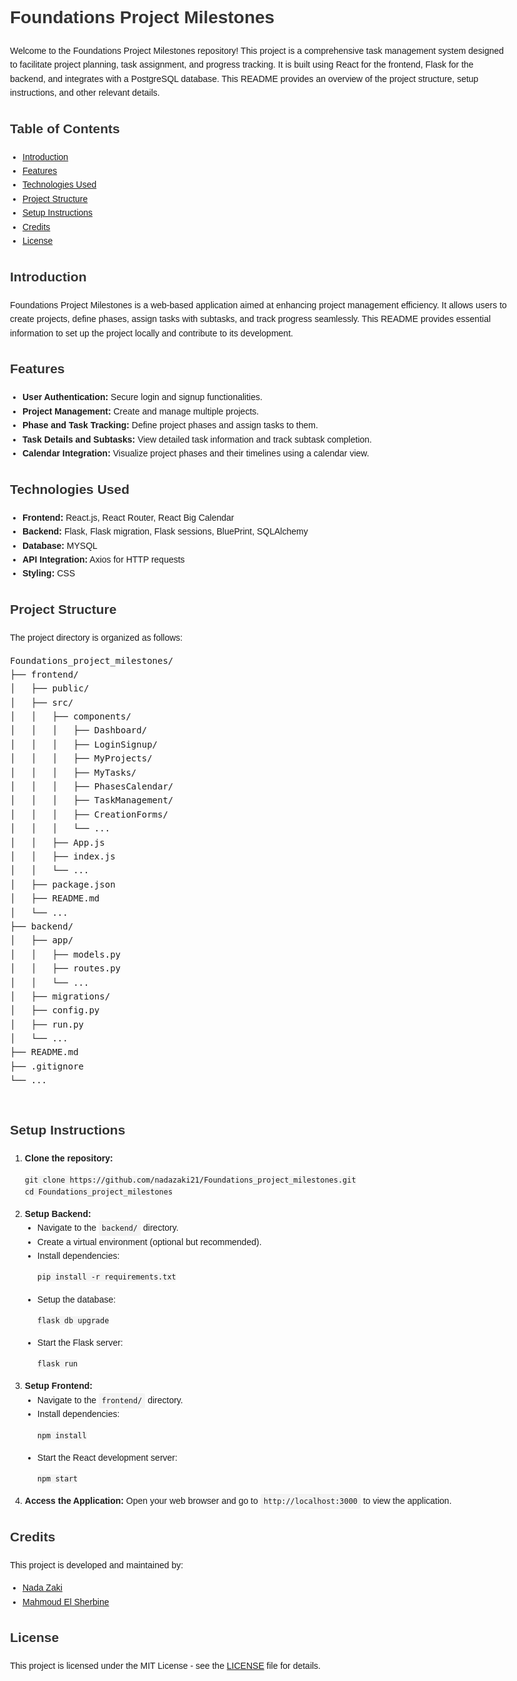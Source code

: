 
  <style>
    body {
      font-family: Arial, sans-serif;
      line-height: 1.6;
      max-width: 800px;
      margin: 0 auto;
      padding: 20px;
    }
    h1, h2, h3 {
      color: #333;
    }
    ul {
      list-style-type: disc;
      padding-left: 20px;
    }
    code {
      background-color: #f4f4f4;
      padding: 5px;
      border-radius: 3px;
    }
  </style>
</head>
<body>

  <h1>Foundations Project Milestones</h1>

  <p>Welcome to the Foundations Project Milestones repository! This project is a comprehensive task management system designed to facilitate project planning, task assignment, and progress tracking. It is built using React for the frontend, Flask for the backend, and integrates with a PostgreSQL database. This README provides an overview of the project structure, setup instructions, and other relevant details.</p>

  <h2>Table of Contents</h2>

  <ul>
    <li><a href="#introduction">Introduction</a></li>
    <li><a href="#features">Features</a></li>
    <li><a href="#technologies-used">Technologies Used</a></li>
    <li><a href="#project-structure">Project Structure</a></li>
    <li><a href="#setup-instructions">Setup Instructions</a></li>
    <li><a href="#credits">Credits</a></li>
    <li><a href="#license">License</a></li>
  </ul>

  <h2 id="introduction">Introduction</h2>

  <p>Foundations Project Milestones is a web-based application aimed at enhancing project management efficiency. It allows users to create projects, define phases, assign tasks with subtasks, and track progress seamlessly. This README provides essential information to set up the project locally and contribute to its development.</p>

  <h2 id="features">Features</h2>

  <ul>
    <li><strong>User Authentication:</strong> Secure login and signup functionalities.</li>
    <li><strong>Project Management:</strong> Create and manage multiple projects.</li>
    <li><strong>Phase and Task Tracking:</strong> Define project phases and assign tasks to them.</li>
    <li><strong>Task Details and Subtasks:</strong> View detailed task information and track subtask completion.</li>
    <li><strong>Calendar Integration:</strong> Visualize project phases and their timelines using a calendar view.</li>
  </ul>

  <h2 id="technologies-used">Technologies Used</h2>

  <ul>
    <li><strong>Frontend:</strong> React.js, React Router, React Big Calendar</li>
    <li><strong>Backend:</strong> Flask, Flask migration, Flask sessions, BluePrint, SQLAlchemy</li>
    <li><strong>Database:</strong> MYSQL</li>
    <li><strong>API Integration:</strong> Axios for HTTP requests</li>
    <li><strong>Styling:</strong> CSS</li>
  </ul>

  <h2 id="project-structure">Project Structure</h2>

  <p>The project directory is organized as follows:</p>

  <pre>
Foundations_project_milestones/
├── frontend/
│   ├── public/
│   ├── src/
│   │   ├── components/
│   │   │   ├── Dashboard/
│   │   │   ├── LoginSignup/
│   │   │   ├── MyProjects/
│   │   │   ├── MyTasks/
│   │   │   ├── PhasesCalendar/
│   │   │   ├── TaskManagement/
│   │   │   ├── CreationForms/
│   │   │   └── ...
│   │   ├── App.js
│   │   ├── index.js
│   │   └── ...
│   ├── package.json
│   ├── README.md
│   └── ...
├── backend/
│   ├── app/
│   │   ├── models.py
│   │   ├── routes.py
│   │   └── ...
│   ├── migrations/
│   ├── config.py
│   ├── run.py
│   └── ...
├── README.md
├── .gitignore
└── ...
  </pre>

  <h2 id="setup-instructions">Setup Instructions</h2>

  <ol>
    <li><strong>Clone the repository:</strong>
      <pre><code>git clone https://github.com/nadazaki21/Foundations_project_milestones.git
cd Foundations_project_milestones</code></pre>
    </li>
    <li><strong>Setup Backend:</strong>
      <ul>
        <li>Navigate to the <code>backend/</code> directory.</li>
        <li>Create a virtual environment (optional but recommended).</li>
        <li>Install dependencies:
          <pre><code>pip install -r requirements.txt</code></pre>
        </li>
        <li>Setup the database:
          <pre><code>flask db upgrade</code></pre>
        </li>
        <li>Start the Flask server:
          <pre><code>flask run</code></pre>
        </li>
      </ul>
    </li>
    <li><strong>Setup Frontend:</strong>
      <ul>
        <li>Navigate to the <code>frontend/</code> directory.</li>
        <li>Install dependencies:
          <pre><code>npm install</code></pre>
        </li>
        <li>Start the React development server:
          <pre><code>npm start</code></pre>
        </li>
      </ul>
    </li>
    <li><strong>Access the Application:</strong> Open your web browser and go to <code>http://localhost:3000</code> to view the application.</li>
  </ol>

  <h2 id="credits">Credits</h2>

  <p>This project is developed and maintained by:</p>

  <ul>
    <li><a href="https://github.com/nadazaki21">Nada Zaki</a></li>
    <li><a href="https://github.com/mahmoudelsherbine">Mahmoud El Sherbine</a></li>
  </ul>

  <h2 id="license">License</h2>

  <p>This project is licensed under the MIT License - see the <a href="LICENSE">LICENSE</a> file for details.</p>

</body>
</html>
